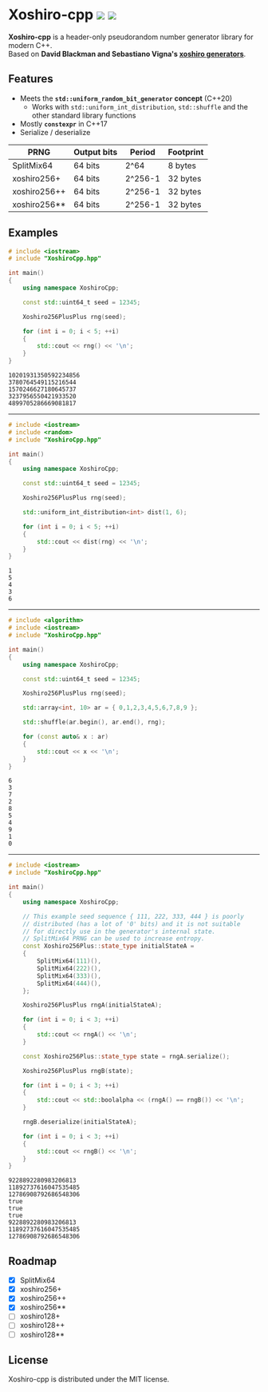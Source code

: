 # Xoshiro-cpp <a href="https://github.com/Reputeless/Xoshiro-cpp/blob/master/LICENSE"><img src="https://img.shields.io/badge/license-MIT-4aaa4a"></a> <a href="https://github.com/sponsors/Reputeless"><img src="https://img.shields.io/badge/funding-GitHub_Sponsors-ea4aaa"></a>
**Xoshiro-cpp** is a header-only pseudorandom number generator library for modern C++.  
Based on **David Blackman and Sebastiano Vigna's [xoshiro generators](http://prng.di.unimi.it/)**.

## Features
- Meets the **`std::uniform_random_bit_generator` concept** (C++20)
  - Works with `std::uniform_int_distribution`, `std::shuffle` and the other standard library functions
- Mostly **`constexpr`** in C++17
- Serialize / deserialize

PRNG | Output bits | Period | Footprint
--|--|--|--
 SplitMix64   | 64 bits | 2^64    | 8 bytes
 xoshiro256+  | 64 bits | 2^256-1 | 32 bytes
 xoshiro256++ | 64 bits | 2^256-1 | 32 bytes
 xoshiro256** | 64 bits | 2^256-1 | 32 bytes

## Examples

```C++
# include <iostream>
# include "XoshiroCpp.hpp"

int main()
{
    using namespace XoshiroCpp;

    const std::uint64_t seed = 12345;

    Xoshiro256PlusPlus rng(seed);

    for (int i = 0; i < 5; ++i)
    {
        std::cout << rng() << '\n';
    }
}
```
```
10201931350592234856
3780764549115216544
1570246627180645737
3237956550421933520
4899705286669081817
```

----

```C++
# include <iostream>
# include <random>
# include "XoshiroCpp.hpp"

int main()
{
    using namespace XoshiroCpp;

    const std::uint64_t seed = 12345;

    Xoshiro256PlusPlus rng(seed);

    std::uniform_int_distribution<int> dist(1, 6);

    for (int i = 0; i < 5; ++i)
    {
        std::cout << dist(rng) << '\n';
    }
}
```
```
1
5
4
3
6
```

----

```C++
# include <algorithm>
# include <iostream>
# include "XoshiroCpp.hpp"

int main()
{
    using namespace XoshiroCpp;

    const std::uint64_t seed = 12345;

    Xoshiro256PlusPlus rng(seed);

    std::array<int, 10> ar = { 0,1,2,3,4,5,6,7,8,9 };

    std::shuffle(ar.begin(), ar.end(), rng);

    for (const auto& x : ar)
    {
        std::cout << x << '\n';
    }
}
```
```
6
3
7
2
8
5
4
9
1
0
```

----

```C++
# include <iostream>
# include "XoshiroCpp.hpp"

int main()
{
    using namespace XoshiroCpp;

    // This example seed sequence { 111, 222, 333, 444 } is poorly
    // distributed (has a lot of '0' bits) and it is not suitable
    // for directly use in the generator's internal state.
    // SplitMix64 PRNG can be used to increase entropy.
    const Xoshiro256Plus::state_type initialStateA =
    {
        SplitMix64(111)(),
        SplitMix64(222)(),
        SplitMix64(333)(),
        SplitMix64(444)(),
    };

    Xoshiro256PlusPlus rngA(initialStateA);

    for (int i = 0; i < 3; ++i)
    {
        std::cout << rngA() << '\n';
    }

    const Xoshiro256Plus::state_type state = rngA.serialize();

    Xoshiro256PlusPlus rngB(state);

    for (int i = 0; i < 3; ++i)
    {
        std::cout << std::boolalpha << (rngA() == rngB()) << '\n';
    }

    rngB.deserialize(initialStateA);

    for (int i = 0; i < 3; ++i)
    {
        std::cout << rngB() << '\n';
    }
}
```
```
9228892280983206813
11892737616047535485
12786908792686548306
true
true
true
9228892280983206813
11892737616047535485
12786908792686548306
```

## Roadmap

- [x] SplitMix64
- [x] xoshiro256+
- [x] xoshiro256++
- [x] xoshiro256** 
- [ ] xoshiro128+
- [ ] xoshiro128++
- [ ] xoshiro128**

## License
Xoshiro-cpp is distributed under the MIT license.
